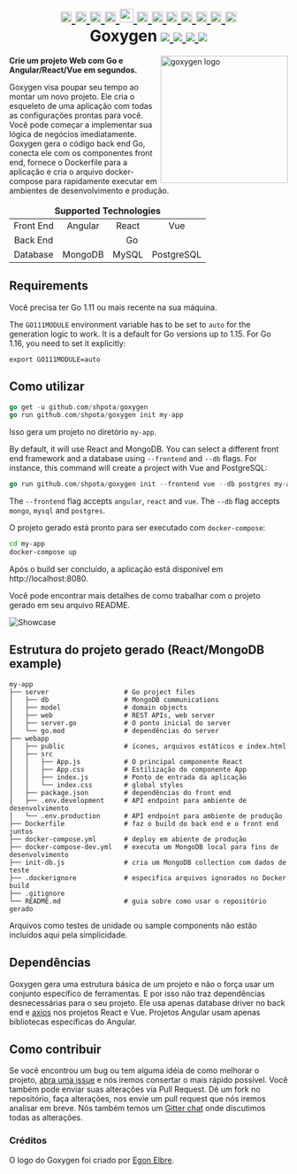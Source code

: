 <h1 align="center">
    <a href="https://github.com/Shpota/goxygen/tree/master/.github/README.md">
        <img height="20px" src="https://cdnjs.cloudflare.com/ajax/libs/flag-icon-css/3.4.6/flags/4x3/gb.svg">
    </a>
    <a href="https://github.com/Shpota/goxygen/tree/master/.github/README_zh.md">
        <img height="20px" src="https://cdnjs.cloudflare.com/ajax/libs/flag-icon-css/3.4.6/flags/4x3/cn.svg">
    </a>
    <a href="https://github.com/Shpota/goxygen/tree/master/.github/README_ua.md">
        <img height="20px" src="https://cdnjs.cloudflare.com/ajax/libs/flag-icon-css/3.4.6/flags/4x3/ua.svg">
    </a>
    <a href="https://github.com/Shpota/goxygen/tree/master/.github/README_ko.md">
        <img height="20px" src="https://cdnjs.cloudflare.com/ajax/libs/flag-icon-css/3.4.6/flags/4x3/kr.svg">
    </a>
    <a href="https://github.com/Shpota/goxygen/tree/master/.github/README_pt-br.md">
        <img height="25px" src="https://cdnjs.cloudflare.com/ajax/libs/flag-icon-css/3.4.6/flags/4x3/br.svg">
    </a>
    <a href="https://github.com/Shpota/goxygen/tree/master/.github/README_by.md">
        <img height="20px" src="https://cdnjs.cloudflare.com/ajax/libs/flag-icon-css/3.4.6/flags/4x3/by.svg">
    </a>
    <a href="https://github.com/Shpota/goxygen/tree/master/.github/README_fr.md">
        <img height="20px" src="https://cdnjs.cloudflare.com/ajax/libs/flag-icon-css/3.4.6/flags/4x3/fr.svg">
    </a>
    <a href="https://github.com/Shpota/goxygen/tree/master/.github/README_es.md">
        <img height="20px" src="https://cdnjs.cloudflare.com/ajax/libs/flag-icon-css/3.4.6/flags/4x3/es.svg">
    </a>
    <a href="https://github.com/Shpota/goxygen/tree/master/.github/README_jp.md">
        <img height="20px" src="https://cdnjs.cloudflare.com/ajax/libs/flag-icon-css/3.4.6/flags/4x3/jp.svg">
    </a>
    <a href="https://github.com/Shpota/goxygen/tree/master/.github/README_id.md">
        <img height="20px" src="https://cdnjs.cloudflare.com/ajax/libs/flag-icon-css/3.4.6/flags/4x3/id.svg">
    </a>
    <a href="https://github.com/Shpota/goxygen/tree/master/.github/README_he.md">
        <img height="20px" src="https://cdnjs.cloudflare.com/ajax/libs/flag-icon-css/3.4.6/flags/4x3/il.svg">
    </a>
    <a href="https://github.com/Shpota/goxygen/tree/master/.github/README_tr.md">
        <img height="20px" src="https://cdnjs.cloudflare.com/ajax/libs/flag-icon-css/3.4.6/flags/4x3/tr.svg">
    </a>
    <br>
    Goxygen
    <a href="https://github.com/Shpota/goxygen/actions?query=workflow%3Abuild">
        <img src="https://github.com/Shpota/goxygen/workflows/build/badge.svg">
    </a>
    <a href="https://github.com/Shpota/goxygen/releases">
        <img src="https://img.shields.io/github/v/tag/shpota/goxygen?color=green&label=version">
    </a>
    <a href="https://gitter.im/goxygen/community">
        <img src="https://badges.gitter.im/goxygen/community.svg">
    </a>
    <a href="https://github.com/Shpota/goxygen/pulls">
        <img src="https://img.shields.io/badge/PRs-welcome-brightgreen.svg">
    </a>
</h1>

<img src="../templates/react.webapp/src/logo.svg" align="right" width="230px" alt="goxygen logo">

**Crie um projeto Web com Go e Angular/React/Vue em segundos.**

Goxygen visa poupar seu tempo ao montar um novo projeto. Ele 
cria o esqueleto de uma aplicação com todas as configurações 
prontas para você. Você pode começar a implementar sua lógica 
de negócios imediatamente. Goxygen gera o código back end Go, 
conecta ele com os componentes front end, fornece o Dockerfile
para a aplicação e cria o arquivo docker-compose para rapidamente
executar em ambientes de desenvolvimento e produção.

<table>
    <thead>
    <tr align="center">
        <td colspan=4><b>Supported Technologies</b></td>
    </tr>
    </thead>
    <tbody>
    <tr align="center">
        <td align="center">Front End</td>
        <td>Angular</td>
        <td>React</td>
        <td>Vue</td>
    </tr>
    <tr align="center">
        <td>Back End</td>
        <td colspan=3>Go</td>
    </tr>
    <tr align="center">
        <td>Database</td>
        <td>MongoDB</td>
        <td>MySQL</td>
        <td>PostgreSQL</td>
    </tr>
    </tbody>
</table>

## Requirements
Você precisa ter Go 1.11 ou mais recente na sua máquina.

The `GO111MODULE` environment variable has to be set to `auto`
for the generation logic to work. It is a default for Go
versions up to 1.15. For Go 1.16, you need to set it explicitly:
```
export GO111MODULE=auto
```

## Como utilizar
```go
go get -u github.com/shpota/goxygen
go run github.com/shpota/goxygen init my-app
```
Isso gera um projeto no diretório `my-app`.

By default, it will use React and MongoDB. You can select
a different front end framework and a database using
`--frontend` and `--db` flags. For instance, this command
will create a project with Vue and PostgreSQL:

```go
go run github.com/shpota/goxygen init --frontend vue --db postgres my-app
```

The `--frontend` flag accepts `angular`, `react` and `vue`.
The `--db` flag accepts `mongo`, `mysql` and `postgres`.

O projeto gerado está pronto para ser executado com `docker-compose`:
```sh
cd my-app
docker-compose up
```

Após o build ser concluído, a aplicação está disponível em 
http://localhost:8080. 

Você pode encontrar mais detalhes de como trabalhar com o projeto
gerado em seu arquivo README.

![Showcase](showcase.gif)

## Estrutura do projeto gerado (React/MongoDB example)

    my-app
    ├── server                   # Go project files
    │   ├── db                   # MongoDB communications
    │   ├── model                # domain objects
    │   ├── web                  # REST APIs, web server
    │   ├── server.go            # O ponto inicial do server
    │   └── go.mod               # dependências do server
    ├── webapp                    
    │   ├── public               # ícones, arquivos estáticos e index.html
    │   ├── src                       
    │   │   ├── App.js           # O principal componente React
    │   │   ├── App.css          # Estilização do componente App
    │   │   ├── index.js         # Ponto de entrada da aplicação          
    │   │   └── index.css        # global styles
    │   ├── package.json         # dependências do front end
    │   ├── .env.development     # API endpoint para ambiente de desenvolvimento
    │   └── .env.production      # API endpoint para ambiente de produção
    ├── Dockerfile               # faz o build do back end e o front end juntos
    ├── docker-compose.yml       # deploy em abiente de produção
    ├── docker-compose-dev.yml   # executa um MongoDB local para fins de desenvolvimento
    ├── init-db.js               # cria um MongoDB collection com dados de teste
    ├── .dockerignore            # especifica arquivos ignorados no Docker build
    ├── .gitignore
    └── README.md                # guia sobre como usar o repositório gerado

Arquivos como testes de unidade ou sample components não estão incluídos 
aqui pela simplicidade.

## Dependências

Goxygen gera uma estrutura básica de um projeto e não o força usar um 
conjunto específico de ferramentas. E por isso não traz dependências 
desnecessárias para o seu projeto. Ele usa apenas
database driver no back end
e [axios](https://github.com/axios/axios) nos projetos React e Vue.
Projetos Angular usam apenas bibliotecas específicas do Angular.

## Como contribuir

Se você encontrou um bug ou tem alguma idéia de como melhorar o projeto,
[abra uma issue](https://github.com/Shpota/goxygen/issues)
e nós iremos consertar o mais rápido possível. Você também pode enviar
suas alterações via Pull Request. Dê um fork no repositório, faça
alterações, nos envie um pull request que nós iremos analisar em breve. 
Nós também temos um
[Gitter chat](https://gitter.im/goxygen/community) onde discutimos todas
as alterações.

### Créditos
O logo do Goxygen foi criado por [Egon Elbre](https://twitter.com/egonelbre).
